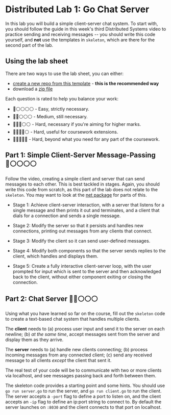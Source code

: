# Distributed Lab 1: Go Chat Server

In this lab you will build a simple client-server chat system. To start with,
you should follow the guide in this week's third Distributed Systems video to
practice sending and receiving messages -- you should write this code yourself,
and **not** use the templates in `skeleton`, which are there for the second part
of the lab.

## Using the lab sheet

There are two ways to use the lab sheet, you can either:

- [create a new repo from this template](https://github.com/UoB-CSA/intro-to-go-lab-2/generate) - **this is the recommended way**
- download a [zip file](https://github.com/UoB-CSA/intro-to-go-lab-2/archive/master.zip)

Each question is rated to help you balance your work:

- :red_circle::white_circle::white_circle::white_circle::white_circle: - Easy, strictly necessary.
- :red_circle::red_circle::white_circle::white_circle::white_circle: - Medium, still necessary.
- :red_circle::red_circle::red_circle::white_circle::white_circle: - Hard, necessary if you're aiming for higher marks.
- :red_circle::red_circle::red_circle::red_circle::white_circle: - Hard, useful for coursework extensions.
- :red_circle::red_circle::red_circle::red_circle::red_circle: - Hard, beyond what you need for any part of the coursework.

## Part 1: Simple Client-Server Message-Passing :red_circle::white_circle::white_circle::white_circle::white_circle:

Follow the video, creating a simple client and server that can send messages to
each other. This is best tackled in stages. Again, you should write this code
from scratch, as this part of the lab does not relate to the `skeleton`.  You
may want to look at the [net package](https://golang.org/pkg/net/) for parts of
this.

+ Stage 1: Achieve client-server interaction, with a server that listens for a
single message and then prints it out and terminates, and a client that dials
for a connection and sends a single message.

+ Stage 2: Modify the server so that it persists and handles new connections,
printing out messages from any clients that connect.

+ Stage 3: Modify the client so it can send user-defined messages.

+ Stage 4: Modify both components so that the server sends replies to the
client, which handles and displays them.

+ Stage 5: Create a fully interactive client-server loop, with the user prompted
for input which is sent to the server and then acknowledged back to the client,
without either component exiting or closing the connection.

## Part 2: Chat Server :red_circle::red_circle::white_circle::white_circle::white_circle:

Using what you have learned so far on the course, fill out the `skeleton` code
to create a text-based chat system that handles multiple clients. 

The **client** needs to (a) process user input and send it to the server on each
newline; (b) _at the same time_, accept messages sent from the server and
display them as they arrive.

The **server** needs to (a) handle new clients connecting; (b) process incoming
messages from any connected client; (c) send any received message to all clients
_except_ the client that sent it.   

The real test of your code will be to communicate with two or more clients via
localhost, and see messages passing back and forth between them.

The skeleton code provides a starting point and some hints. You should use `go
run server.go` to run the server, and `go run client.go` to run the client.  The
server accepts a `-port` flag to define a port to listen on, and the client
accepts an `-ip` flag to define an ip:port string to connect to.  By default the
server launches on `:8030` and the client connects to that port on localhost.
